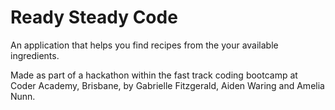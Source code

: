 # Ready Steady Code

An application that helps you find recipes from the your available ingredients.

Made as part of a hackathon within the fast track coding bootcamp at Coder Academy, Brisbane, by Gabrielle Fitzgerald, Aiden Waring and Amelia Nunn.


